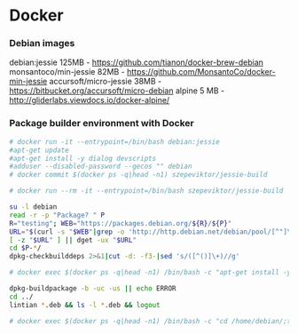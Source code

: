 # Docker

### Debian images

debian:jessie 125MB - https://github.com/tianon/docker-brew-debian
monsantoco/min-jessie 82MB - https://github.com/MonsantoCo/docker-min-jessie
accursoft/micro-jessie 38MB - https://bitbucket.org/accursoft/micro-debian
alpine 5 MB - http://gliderlabs.viewdocs.io/docker-alpine/

### Package builder environment with Docker

```bash
# docker run -it --entrypoint=/bin/bash debian:jessie
#apt-get update
#apt-get install -y dialog devscripts
#adduser --disabled-password --gecos "" debian
# docker commit $(docker ps -q|head -n1) szepeviktor/jessie-build

# docker run --rm -it --entrypoint=/bin/bash szepeviktor/jessie-build

su -l debian
read -r -p "Package? " P
R="testing"; WEB="https://packages.debian.org/${R}/${P}"
URL="$(curl -s "$WEB"|grep -o 'http://http.debian.net/debian/pool/[^"]\+\.dsc')"
[ -z "$URL" ] || dget -ux "$URL"
cd $P-*/
dpkg-checkbuilddeps 2>&1|cut -d: -f3-|sed 's/([^()]\+)//g'

# docker exec $(docker ps -q|head -n1) /bin/bash -c "apt-get install -y DEPENDENCIES"

dpkg-buildpackage -b -uc -us || echo ERROR
cd ../
lintian *.deb && ls -l *.deb && logout

# docker exec $(docker ps -q|head -n1) /bin/bash -c "cd /home/debian/;tar c *.deb"|tar xv
```
